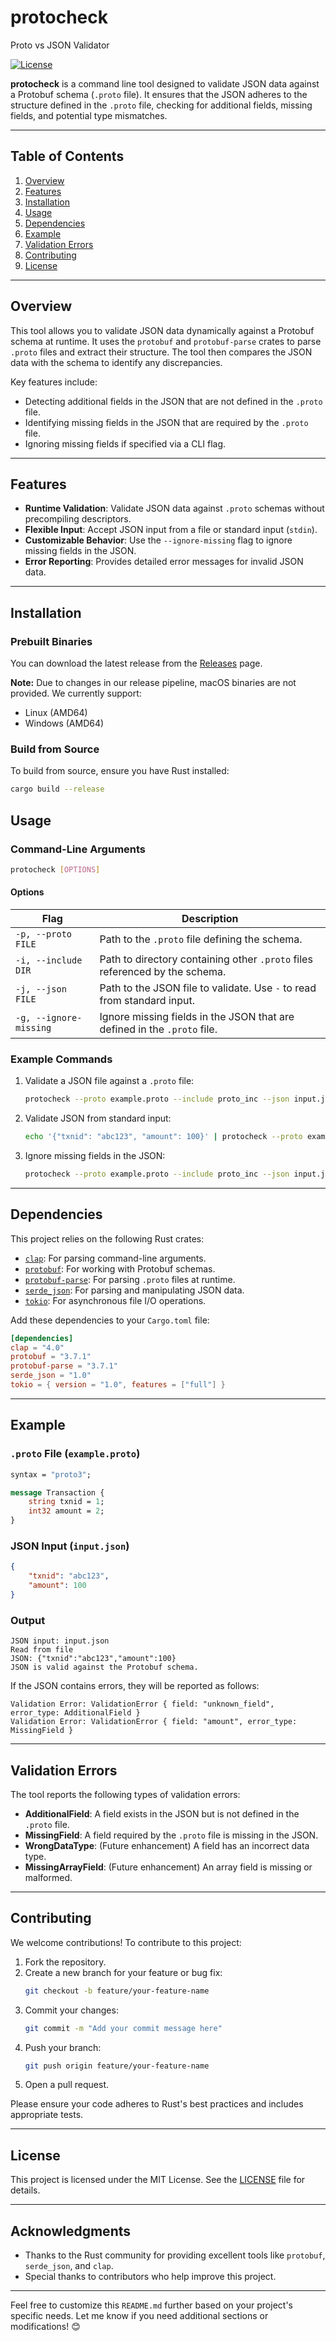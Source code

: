 

# protocheck

Proto vs JSON Validator

[![License](https://img.shields.io/badge/license-MIT-blue.svg)](LICENSE)

**protocheck** is a command line tool designed to validate JSON data against a Protobuf schema (`.proto` file). It ensures that the JSON adheres to the structure defined in the `.proto` file, checking for additional fields, missing fields, and potential type mismatches.

---

## Table of Contents

1. [Overview](#overview)
2. [Features](#features)
3. [Installation](#installation)
4. [Usage](#usage)
5. [Dependencies](#dependencies)
6. [Example](#example)
7. [Validation Errors](#validation-errors)
8. [Contributing](#contributing)
9. [License](#license)

---

## Overview

This tool allows you to validate JSON data dynamically against a Protobuf schema at runtime. It uses the `protobuf` and `protobuf-parse` crates to parse `.proto` files and extract their structure. The tool then compares the JSON data with the schema to identify any discrepancies.

Key features include:
- Detecting additional fields in the JSON that are not defined in the `.proto` file.
- Identifying missing fields in the JSON that are required by the `.proto` file.
- Ignoring missing fields if specified via a CLI flag.

---

## Features

- **Runtime Validation**: Validate JSON data against `.proto` schemas without precompiling descriptors.
- **Flexible Input**: Accept JSON input from a file or standard input (`stdin`).
- **Customizable Behavior**: Use the `--ignore-missing` flag to ignore missing fields in the JSON.
- **Error Reporting**: Provides detailed error messages for invalid JSON data.

---

## Installation

### Prebuilt Binaries
You can download the latest release from the [Releases](https://github.com/xeonn/protocheck/releases) page.

**Note:** Due to changes in our release pipeline, macOS binaries are not provided. We currently support:
- Linux (AMD64)
- Windows (AMD64)

### Build from Source
To build from source, ensure you have Rust installed:
```sh
cargo build --release
```

## Usage

### Command-Line Arguments

```bash
protocheck [OPTIONS]
```

#### Options

| Flag              | Description                                                                 |
|-------------------|-----------------------------------------------------------------------------|
| `-p, --proto FILE` | Path to the `.proto` file defining the schema.                              |
| `-i, --include DIR`| Path to directory containing other `.proto` files referenced by the schema.                              |
| `-j, --json FILE`  | Path to the JSON file to validate. Use `-` to read from standard input.     |
| `-g, --ignore-missing` | Ignore missing fields in the JSON that are defined in the `.proto` file.    |

### Example Commands

1. Validate a JSON file against a `.proto` file:
   ```bash
   protocheck --proto example.proto --include proto_inc --json input.json
   ```

2. Validate JSON from standard input:
   ```bash
   echo '{"txnid": "abc123", "amount": 100}' | protocheck --proto example.proto --include proto_inc --json -
   ```

3. Ignore missing fields in the JSON:
   ```bash
   protocheck --proto example.proto --include proto_inc --json input.json --ignore-missing
   ```

---

## Dependencies

This project relies on the following Rust crates:

- [`clap`](https://crates.io/crates/clap): For parsing command-line arguments.
- [`protobuf`](https://crates.io/crates/protobuf): For working with Protobuf schemas.
- [`protobuf-parse`](https://crates.io/crates/protobuf-parse): For parsing `.proto` files at runtime.
- [`serde_json`](https://crates.io/crates/serde_json): For parsing and manipulating JSON data.
- [`tokio`](https://crates.io/crates/tokio): For asynchronous file I/O operations.

Add these dependencies to your `Cargo.toml` file:

```toml
[dependencies]
clap = "4.0"
protobuf = "3.7.1"
protobuf-parse = "3.7.1"
serde_json = "1.0"
tokio = { version = "1.0", features = ["full"] }
```

---

## Example

### `.proto` File (`example.proto`)

```proto
syntax = "proto3";

message Transaction {
    string txnid = 1;
    int32 amount = 2;
}
```

### JSON Input (`input.json`)

```json
{
    "txnid": "abc123",
    "amount": 100
}
```

### Output

```plaintext
JSON input: input.json
Read from file
JSON: {"txnid":"abc123","amount":100}
JSON is valid against the Protobuf schema.
```

If the JSON contains errors, they will be reported as follows:

```plaintext
Validation Error: ValidationError { field: "unknown_field", error_type: AdditionalField }
Validation Error: ValidationError { field: "amount", error_type: MissingField }
```

---

## Validation Errors

The tool reports the following types of validation errors:

- **AdditionalField**: A field exists in the JSON but is not defined in the `.proto` file.
- **MissingField**: A field required by the `.proto` file is missing in the JSON.
- **WrongDataType**: (Future enhancement) A field has an incorrect data type.
- **MissingArrayField**: (Future enhancement) An array field is missing or malformed.

---

## Contributing

We welcome contributions! To contribute to this project:

1. Fork the repository.
2. Create a new branch for your feature or bug fix:
   ```bash
   git checkout -b feature/your-feature-name
   ```
3. Commit your changes:
   ```bash
   git commit -m "Add your commit message here"
   ```
4. Push your branch:
   ```bash
   git push origin feature/your-feature-name
   ```
5. Open a pull request.

Please ensure your code adheres to Rust's best practices and includes appropriate tests.

---

## License

This project is licensed under the MIT License. See the [LICENSE](LICENSE) file for details.

---

## Acknowledgments

- Thanks to the Rust community for providing excellent tools like `protobuf`, `serde_json`, and `clap`.
- Special thanks to contributors who help improve this project.

---

Feel free to customize this `README.md` further based on your project's specific needs. Let me know if you need additional sections or modifications! 😊